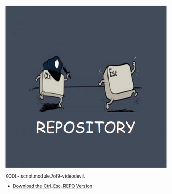 ![script.module.7of9-videodevil](icon.png)

KODI - script.module.7of9-videodevil.



* [Download the Ctrl_Esc_REPO Version](https://bit.ly/2PqaTeQ)




